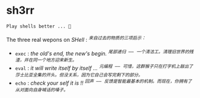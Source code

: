 # sh3rr

~~~ factor
Play shells better ... 🤤
~~~

The three real wepons on *SHell* : <sup><kbd><var>来自过去的物质的三项启示：</var></kbd></sup>

- `exec` : *the old's end, the new's begin.* <sup><kbd><var>尾部递归 —— 一个清洁工。清理旧世界的残渣，并在同一个地方迎来新生。</var></kbd></sup>
- `eval` : *it will write itself by itself ...* <sup><kbd><var>元编程 —— 可惜，这群猴子只在打字机上敲出了莎士比亚全集的开头。但没关系，因为它自己会写完剩下的部分。</var></kbd></sup>
- `echo` : *check your self it is !!* <sup><kbd><var>回声 —— 反馈是智能最基本的机制。而现在，你拥有了从对面向自身喊话的嗓子。</var></kbd></sup>
